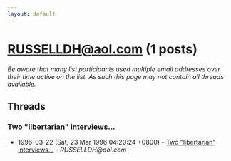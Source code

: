 ```yaml
---
layout: default
---
```


# RUSSELLDH@aol.com (1 posts)

_Be aware that many list participants used multiple email addresses over their time active on the list. As such this page may not contain all threads available._

## Threads

### Two "libertarian" interviews...
+ 1996-03-22 (Sat, 23 Mar 1996 04:20:24 +0800) - [Two "libertarian" interviews...](/archive/1996/03/f68bbd4c88bd4677486979dce60b585dc40c9483dc43b08e1fd7573df3698c4d) - _RUSSELLDH@aol.com_

